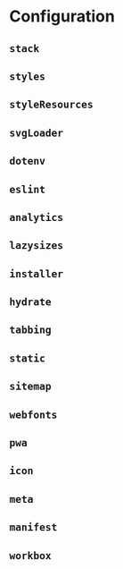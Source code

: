 # Configuration

## `stack`

## `styles`

## `styleResources`

## `svgLoader`

## `dotenv`

## `eslint`

## `analytics`

## `lazysizes`

## `installer`

## `hydrate`

## `tabbing`

## `static`

## `sitemap`

## `webfonts`

## `pwa`

## `icon`

## `meta`

## `manifest`

## `workbox`
